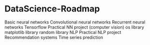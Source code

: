 # DataScience-Roadmap
Basic neural networks
Convolutional neural networks
Recurrent neural networks
Tensorflow
Practical NN project (computer vision)
os library
matplotlib library
random library
NLP
Practical NLP project 
Recommendation systems
Time series prediction

